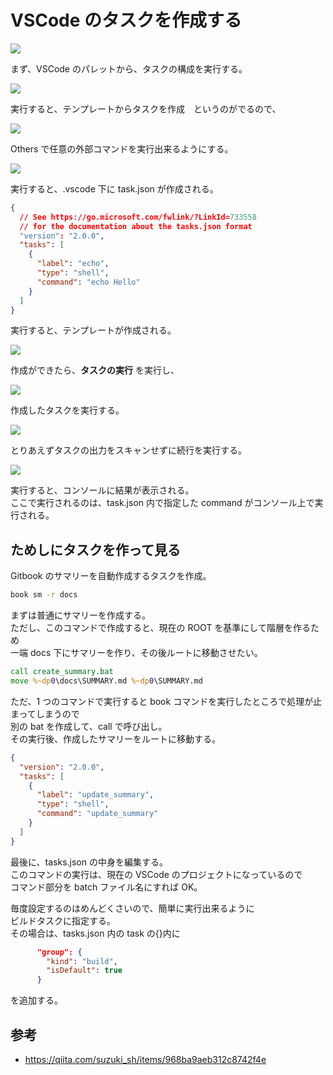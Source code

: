 # VSCode のタスクを作成する

![](https://gyazo.com/c7ebaf071cf1ffe0c835d38d781bacac.png)

まず、VSCode のパレットから、タスクの構成を実行する。

![](https://gyazo.com/800a0590ab7215475dea29e6206c1bca.png)

実行すると、テンプレートからタスクを作成　というのがでるので、

![](https://gyazo.com/fe1fd7ba416b939555a4c4723e436d5f.png)

Others で任意の外部コマンドを実行出来るようにする。

![](https://gyazo.com/ccd4fa6d92357e6fc1b38c56fe5c179f.png)

実行すると、.vscode 下に task.json が作成される。

```json
{
  // See https://go.microsoft.com/fwlink/?LinkId=733558
  // for the documentation about the tasks.json format
  "version": "2.0.0",
  "tasks": [
    {
      "label": "echo",
      "type": "shell",
      "command": "echo Hello"
    }
  ]
}
```

実行すると、テンプレートが作成される。

![](https://gyazo.com/1737d881997af08ffa72765bf9d2da2c.png)

作成ができたら、**タスクの実行** を実行し、

![](https://gyazo.com/f2d8f253f630c4a6dbc8af5459a5063b.png)

作成したタスクを実行する。

![](https://gyazo.com/8a3e3f19ed14f6b964fd976bcf6c9872.png)

とりあえずタスクの出力をスキャンせずに続行を実行する。

![](https://gyazo.com/b5e250e59deaac20e445491c602c7992.png)

実行すると、コンソールに結果が表示される。  
ここで実行されるのは、task.json 内で指定した command がコンソール上で実行される。

## ためしにタスクを作って見る

Gitbook のサマリーを自動作成するタスクを作成。

```create_summary.bat
book sm -r docs
```

まずは普通にサマリーを作成する。  
ただし、このコマンドで作成すると、現在の ROOT を基準にして階層を作るため  
一端 docs 下にサマリーを作り、その後ルートに移動させたい。

```update_summary.bat
call create_summary.bat
move %~dp0\docs\SUMMARY.md %~dp0\SUMMARY.md
```

ただ、1 つのコマンドで実行すると book コマンドを実行したところで処理が止まってしまうので  
別の bat を作成して、call で呼び出し。  
その実行後、作成したサマリーをルートに移動する。

```json
{
  "version": "2.0.0",
  "tasks": [
    {
      "label": "update_summary",
      "type": "shell",
      "command": "update_summary"
    }
  ]
}
```

最後に、tasks.json の中身を編集する。  
このコマンドの実行は、現在の VSCode のプロジェクトになっているので  
コマンド部分を batch ファイル名にすれば OK。

毎度設定するのはめんどくさいので、簡単に実行出来るように  
ビルドタスクに指定する。  
その場合は、tasks.json 内の task の{}内に

```json
      "group": {
        "kind": "build",
        "isDefault": true
      }
```

を追加する。

## 参考

- https://qiita.com/suzuki_sh/items/968ba9aeb312c8742f4e
